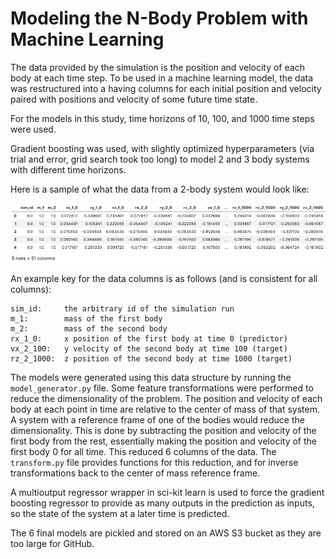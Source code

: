 # Modeling the N-Body Problem with Machine Learning

The data provided by the simulation is the position and velocity of each body at each time step. To be used in a machine learning model, the data was restructured into a having columns for each initial position and velocity paired with positions and velocity of some future time state.

For the models in this study, time horizons of 10, 100, and 1000 time steps were used.

Gradient boosting was used, with slightly optimized hyperparameters (via trial and error, grid search took too long) to model 2 and 3 body systems with different time horizons.

Here is a sample of what the data from a 2-body system would look like: 

<p align="center">
<img align="center" width="800" src="../images/data_structure.png">
</p>

An example key for the data columns is as follows (and is consistent for all columns):

```
sim_id:     the arbitrary id of the simulation run
m_1:        mass of the first body
m_2:        mass of the second body
rx_1_0:     x position of the first body at time 0 (predictor)
vx_2_100:   y velocity of the second body at time 100 (target)
rz_2_1000:  z position of the second body at time 1000 (target)
```

The models were generated using this data structure by running the `model_generator.py` file. Some feature transformations were performed to reduce the dimensionality of the problem. The position and velocity of each body at each point in time are relative to the center of mass of that system. A system with a reference frame of one of the bodies would reduce the dimensionality. This is done by subtracting the position and velocity of the first body from the rest, essentially making the position and velocity of the first body 0 for all time. This reduced 6 columns of the data. The `transform.py` file provides functions for this reduction, and for inverse transformations back to the center of mass reference frame.

A multioutput regressor wrapper in sci-kit learn is used to force the gradient boosting regressor to provide as many outputs in the prediction as inputs, so the state of the system at a later time is predicted.

The 6 final models are pickled and stored on an AWS S3 bucket as they are too large for GitHub.
